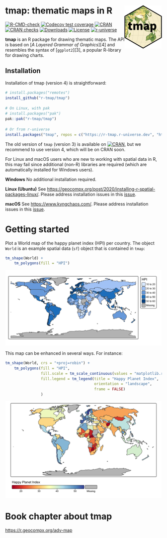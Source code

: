 
# tmap: thematic maps in R <img src="man/figures/logo.png" align="right" height="139" alt="" />

<!-- badges: start -->

[![R-CMD-check](https://github.com/r-tmap/tmap/actions/workflows/R-CMD-check.yaml/badge.svg)](https://github.com/r-tmap/tmap/actions/workflows/R-CMD-check.yaml)
[![Codecov test
coverage](https://codecov.io/gh/r-tmap/tmap/branch/master/graph/badge.svg)](https://app.codecov.io/gh/r-tmap/tmap?branch=master)
[![CRAN](https://www.r-pkg.org/badges/version/tmap)](https://cran.r-project.org/package=tmap)
[![CRAN
checks](https://cranchecks.info/badges/worst/tmap)](https://cran.r-project.org/web/checks/check_results_tmap.html)
[![Downloads](https://cranlogs.r-pkg.org/badges/tmap?color=brightgreen)](https://www.r-pkg.org:443/pkg/tmap)
[![License](https://img.shields.io/badge/License-GPL%20v3-brightgreen.svg?style=flat)](https://www.gnu.org/licenses/gpl-3.0.html)
[![r-universe](https://r-tmap.r-universe.dev/badges/tmap)](https://r-tmap.r-universe.dev/tmap)
<!-- badges: end -->

**tmap** is an R package for drawing thematic maps. The API is based on
\[*A Layered Grammar of Graphics*\]\[4\] and resembles the syntax of
\[`ggplot2`\]\[3\], a popular R-library for drawing charts.

## Installation

Installation of tmap (version 4) is straightforward:

``` r
# install.packages("remotes")
install_github("r-tmap/tmap")

# On Linux, with pak
# install.packages("pak")
pak::pak("r-tmap/tmap")

# Or from r-universe
install.packages("tmap", repos = c("https://r-tmap.r-universe.dev", "https://cloud.r-project.org"))
```

The old version of `tmap` (version 3) is available on
[![CRAN](https://www.r-pkg.org/badges/version/tmap)](https://cran.r-project.org/package=tmap),
but we recommend to use version 4, which will be on CRAN soon.

For Linux and macOS users who are new to working with spatial data in R,
this may fail since additional (non-R) libraries are required (which are
automatically installed for Windows users).

**Windows** No additional installation required.

**Linux (Ubuntu)** See
<https://geocompx.org/post/2020/installing-r-spatial-packages-linux/>.
Please address installation issues in this
[issue](https://github.com/r-tmap/tmap/issues/150).

**macOS** See <https://www.kyngchaos.com/>. Please address installation
issues in this [issue](https://github.com/r-tmap/tmap/issues/149).

# Getting started

Plot a World map of the happy planet index (HPI) per country. The object
`World` is an example spatial data (`sf`) object that is contained in
`tmap`:

``` r
tm_shape(World) +
    tm_polygons(fill = "HPI")
```

![](man/figures/README-unnamed-chunk-3-1.png)<!-- -->

This map can be enhanced in several ways. For instance:

``` r
tm_shape(World, crs = "+proj=robin") +
    tm_polygons(fill = "HPI",
                fill.scale = tm_scale_continuous(values = "matplotlib.rd_yl_bu"),
                fill.legend = tm_legend(title = "Happy Planet Index",
                                        orientation = "landscape", 
                                        frame = FALSE)
                )
```

![](man/figures/README-unnamed-chunk-4-1.png)<!-- -->

# Book chapter about tmap

<https://r.geocompx.org/adv-map>
